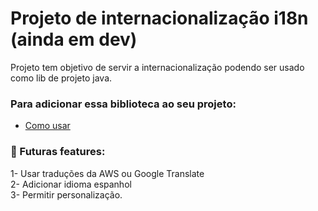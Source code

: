 # Projeto de internacionalização i18n (ainda em dev)

Projeto tem objetivo de servir a internacionalização podendo ser usado como lib de projeto java. 

### Para adicionar essa biblioteca ao seu projeto:
- [Como usar](doc/usage.md)



### :hammer: Futuras features: <br>
1- Usar traduções da AWS ou Google Translate <br>
2- Adicionar idioma espanhol <br>
3- Permitir personalização.
